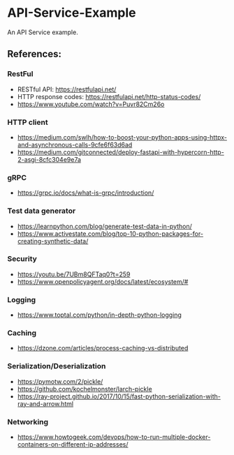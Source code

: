 # API-Service-Example
An API Service example.

## References:
### RestFul
* RESTful API: https://restfulapi.net/
* HTTP response codes: https://restfulapi.net/http-status-codes/
* https://www.youtube.com/watch?v=Puvr82Cm26o
### HTTP client
* https://medium.com/swlh/how-to-boost-your-python-apps-using-httpx-and-asynchronous-calls-9cfe6f63d6ad
* https://medium.com/gitconnected/deploy-fastapi-with-hypercorn-http-2-asgi-8cfc304e9e7a
### gRPC
* https://grpc.io/docs/what-is-grpc/introduction/
### Test data generator
* https://learnpython.com/blog/generate-test-data-in-python/
* https://www.activestate.com/blog/top-10-python-packages-for-creating-synthetic-data/
### Security
* https://youtu.be/7UBm8QFTaq0?t=259
* https://www.openpolicyagent.org/docs/latest/ecosystem/#
### Logging
* https://www.toptal.com/python/in-depth-python-logging
### Caching
* https://dzone.com/articles/process-caching-vs-distributed
### Serialization/Deserialization
* https://pymotw.com/2/pickle/
* https://github.com/kochelmonster/larch-pickle
* https://ray-project.github.io/2017/10/15/fast-python-serialization-with-ray-and-arrow.html
### Networking
* https://www.howtogeek.com/devops/how-to-run-multiple-docker-containers-on-different-ip-addresses/
